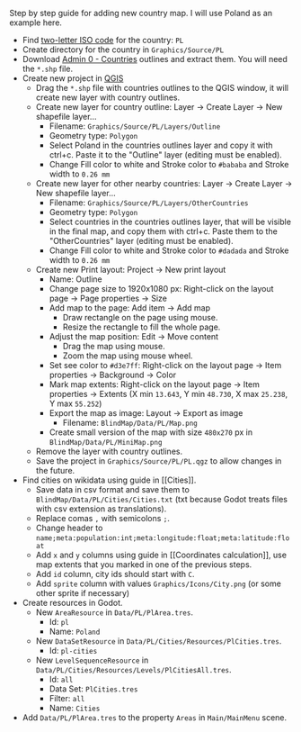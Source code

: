 Step by step guide for adding new country map. I will use Poland as an example here.

- Find [two-letter ISO code](https://en.wikipedia.org/wiki/List_of_ISO_3166_country_codes) for the country: `PL`
- Create directory for the country in `Graphics/Source/PL`
- Download [Admin 0 - Countries]( https://www.naturalearthdata.com/downloads/10m-cultural-vectors/)  outlines and extract them. You will need the `*.shp` file.
- Create new project in [QGIS](https://www.qgis.org/en/site/)
	- Drag the `*.shp` file with countries outlines to the QGIS window, it will create new layer with country outlines.
	- Create new layer for country outline: Layer -> Create Layer -> New shapefile layer...
		- Filename: `Graphics/Source/PL/Layers/Outline`
		- Geometry type: `Polygon`
		- Select Poland in the countries outlines layer and copy it with ctrl+c. Paste it to the "Outline" layer (editing must be enabled).
		- Change Fill color to white and Stroke color to `#bababa` and Stroke width to `0.26 mm`
	- Create new layer for other nearby countries: Layer -> Create Layer -> New shapefile layer...
		- Filename: `Graphics/Source/PL/Layers/OtherCountries`
		- Geometry type: `Polygon`
		- Select countries in the countries outlines layer, that will be visible in the final map, and copy them with ctrl+c. Paste them to the "OtherCountries" layer (editing must be enabled).
		- Change Fill color to white and Stroke color to `#dadada` and Stroke width to `0.26 mm`
	- Create new Print layout: Project -> New print layout
		- Name: Outline
		- Change page size to 1920x1080 px: Right-click on the layout page -> Page properties -> Size
		- Add map to the page: Add item -> Add map
			- Draw rectangle on the page using mouse.
			- Resize the rectangle to fill the whole page.
		- Adjust the map position: Edit -> Move content
			- Drag the map using mouse.
			- Zoom the map using mouse wheel.
		- Set see color to `#d3e7ff`: Right-click on the layout page -> Item properties -> Background -> Color
		- Mark map extents: Right-click on the layout page -> Item properties -> Extents (X min `13.643`, Y min `48.730`, X max `25.238`, Y max `55.252`)
		- Export the map as image: Layout -> Export as image
			- Filename: `BlindMap/Data/PL/Map.png`
		- Create small version of the map with size `480x270` px in `BlindMap/Data/PL/MiniMap.png`
	- Remove the layer with country outlines.
	- Save the project in `Graphics/Source/PL/PL.qgz` to allow changes in the future.
- Find cities on wikidata using guide in [[Cities]].
	- Save data in csv format and save them to `BlindMap/Data/PL/Cities/Cities.txt` (txt because Godot treats files with csv extension as translations).
	- Replace comas `,` with semicolons `;`.
	- Change header to `name;meta:population:int;meta:longitude:float;meta:latitude:float`
	- Add `x` and `y` columns using guide in [[Coordinates calculation]], use map extents that you marked in one of the previous steps.
	- Add `id` column, city ids should start with `C`.
	- Add `sprite` column with values `Graphics/Icons/City.png` (or some other sprite if necessary)
- Create resources in Godot.
	- New `AreaResource` in `Data/PL/PlArea.tres`.
		- Id: `pl`
		- Name: `Poland`
	- New `DataSetResource` in `Data/PL/Cities/Resources/PlCities.tres`.
		- Id: `pl-cities`
	- New `LevelSequenceResource` in `Data/PL/Cities/Resources/Levels/PlCitiesAll.tres`.
		- Id: `all`
		- Data Set: `PlCities.tres`
		- Filter: `all`
		- Name: `Cities`
- Add `Data/PL/PlArea.tres` to the property `Areas` in `Main/MainMenu` scene.